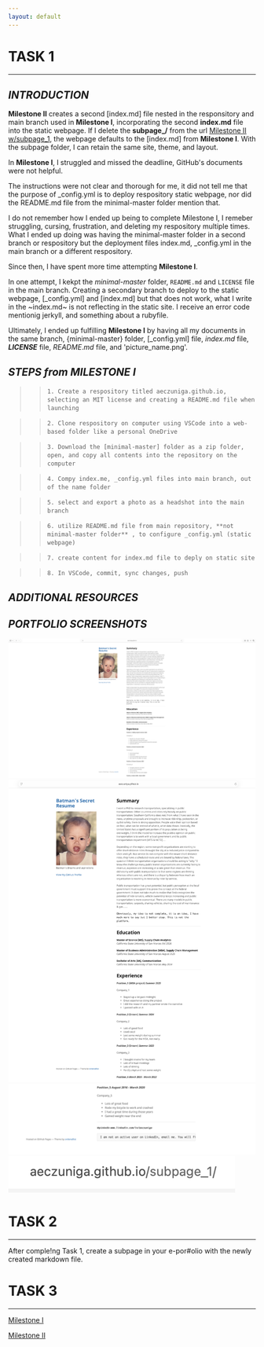 ```yaml
---
layout: default
---
```


# **TASK 1**
* * * 

## _INTRODUCTION_
**Milestone II** creates a second [index.md] file nested in the responsitory and main branch used in **Milestone I**, incorporating the second **index.md** file into the static webpage. If I delete the **subpage_/** from the url [Milestone II w/subpage_1](https://aeczuniga.github.io/subpage_1/), the webpage defaults to the [index.md] from **Milestone I**. 
With the subpage folder, I can retain the same site, theme, and layout. 

In **Milestone I**, I struggled and missed the deadline, GitHub's documents were not helpful. 

The instructions were not clear and thorough for me, it did not tell me that the purpose of _config.yml is to deploy  respository static webpage, nor did the README.md file from the minimal-master folder mention that. 

I do not remember how I ended up being to complete Milestone I, I remeber struggling, cursing, frustration, and deleting my respository multiple times. What I ended up doing was having the minimal-master folder in a second branch or respository but the deployment files index.md, _config.yml in the main branch or a different respository. 

Since then, I have spent more time attempting **Milestone I**. 

In one attempt, I kekpt the _minimal-master_ folder, `README.md` and `LICENSE` file in the main branch. Creating a secondary branch to deploy to the static webpage, [_config.yml] and [index.md] but that does not work, what I write in the ~index.md~ is not reflecting in the static site. I receive an error code mentionig jerkyll, and something about a rubyfile. 

Ultimately, I ended up fulfilling **Milestone I** by having all my documents in the same branch, {minimal-master} folder, [_config.yml] file, *index.md* file, ***LICENSE*** file, $README.md$ file, and 'picture_name.png'.



## _STEPS from MILESTONE I_
    
>>```1. Create a respository titled aeczuniga.github.io, selecting an MIT license and creating a README.md file when launching```
    
>>```2. Clone respository on computer using VSCode into a web-based folder like a personal OneDrive```
    
>>```3. Download the [minimal-master] folder as a zip folder, open, and copy all contents into the repository on the computer```
    
>>```4. Compy index.me, _config.yml files into main branch, out of the name folder```
    
>>```5. select and export a photo as a headshot into the main branch```
    
>>```6. utilize README.md file from main repository, **not minimal-master folder** , to configure _config.yml (static webpage)```
    
>>```7. create content for index.md file to deply on static site```
    
>>```8. In VSCode, commit, sync changes, push```


## _ADDITIONAL RESOURCES_



## _PORTFOLIO SCREENSHOTS_
![0, wider view](../II_images/image_0.png)
![1, more focused view of the top half](../II_images/image_1.png)
![2, more focused view of the bottom half](../II_images/image_2.png)
![3, little extra for good measure](../II_images/image_3.png)


# **TASK 2**
* * * 

After comple!ng Task 1, create a subpage in your e-por#olio with the newly created markdown file.



# **TASK 3**
* * * 

[Milestone I](https://aeczuniga.github.io/)

[Milestone II](https://aeczuniga.github.io/subpage_1/)
